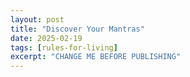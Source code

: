 ```yaml
---
layout: post
title: "Discover Your Mantras"
date: 2025-02-19
tags: [rules-for-living]
excerpt: "CHANGE ME BEFORE PUBLISHING"
---
```


